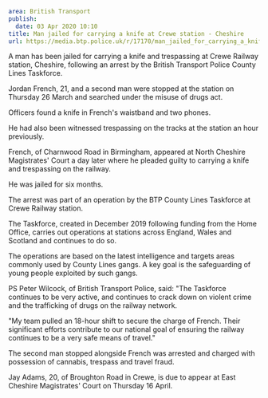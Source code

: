 ```yaml
area: British Transport
publish:
  date: 03 Apr 2020 10:10
title: Man jailed for carrying a knife at Crewe station - Cheshire
url: https://media.btp.police.uk/r/17170/man_jailed_for_carrying_a_knife_at_crewe_station_
```

A man has been jailed for carrying a knife and trespassing at Crewe Railway station, Cheshire, following an arrest by the British Transport Police County Lines Taskforce.

Jordan French, 21, and a second man were stopped at the station on Thursday 26 March and searched under the misuse of drugs act.

Officers found a knife in French's waistband and two phones.

He had also been witnessed trespassing on the tracks at the station an hour previously.

French, of Charnwood Road in Birmingham, appeared at North Cheshire Magistrates' Court a day later where he pleaded guilty to carrying a knife and trespassing on the railway.

He was jailed for six months.

The arrest was part of an operation by the BTP County Lines Taskforce at Crewe Railway station.

The Taskforce, created in December 2019 following funding from the Home Office, carries out operations at stations across England, Wales and Scotland and continues to do so.

The operations are based on the latest intelligence and targets areas commonly used by County Lines gangs. A key goal is the safeguarding of young people exploited by such gangs.

PS Peter Wilcock, of British Transport Police, said: "The Taskforce continues to be very active, and continues to crack down on violent crime and the trafficking of drugs on the railway network.

"My team pulled an 18-hour shift to secure the charge of French. Their significant efforts contribute to our national goal of ensuring the railway continues to be a very safe means of travel."

The second man stopped alongside French was arrested and charged with possession of cannabis, trespass and travel fraud.

Jay Adams, 20, of Broughton Road in Crewe, is due to appear at East Cheshire Magistrates' Court on Thursday 16 April.
